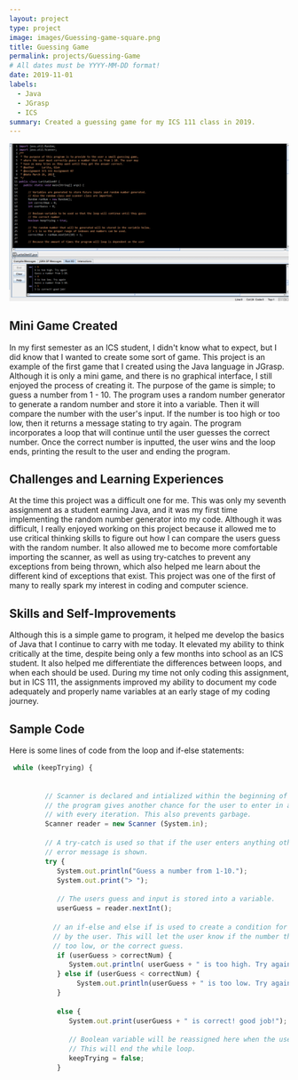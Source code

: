 ```yaml
---
layout: project
type: project
image: images/Guessing-game-square.png
title: Guessing Game
permalink: projects/Guessing-Game
# All dates must be YYYY-MM-DD format!
date: 2019-11-01
labels:
  - Java
  - JGrasp
  - ICS
summary: Created a guessing game for my ICS 111 class in 2019.
---
```


<img class="ui image" src="/images/Guessing-game.png">

## Mini Game Created

In my first semester as an ICS student, I didn't know what to expect, but I did know that I wanted to create some sort of game. This project is an example of the first game that I created using the Java language in JGrasp. Although it is only a mini game, and there is no graphical interface, I still enjoyed the process of creating it. The purpose of the game is simple; to guess a number from 1 - 10. The program uses a random number generator to generate a random number and store it into a variable. Then it will compare the number with the user's input. If the number is too high or too low, then it returns a message stating to try again. The program incorporates a loop that will continue until the user guesses the correct number. Once the correct number is inputted, the user wins and the loop ends, printing the result to the user and ending the program.

## Challenges and Learning Experiences

At the time this project was a difficult one for me. This was only my seventh assignment as a student earning Java, and it was my first time implementing the random number generator into my code. Although it was difficult, I really enjoyed working on this project because it allowed me to use critical thinking skills to figure out how I can compare the users guess with the random number. It also allowed me to become more comfortable importing the scanner, as well as using try-catches to prevent any exceptions from being thrown, which also helped me learn about the different kind of exceptions that exist. This project was one of the first of many to really spark my interest in coding and computer science. 

## Skills and Self-Improvements

Although this is a simple game to program, it helped me develop the basics of Java that I continue to carry with me today. It elevated my ability to think critically at the time, despite being only a few months into school as an ICS student. It also helped me differentiate the differences between loops, and when each should be used. During my time not only coding this assignment, but in ICS 111, the assignments improved my ability to document my code adequately and properly name variables at an early stage of my coding journey.

## Sample Code

Here is some lines of code from the loop and if-else statements:

```js
 while (keepTrying) {
         
         
         // Scanner is declared and intialized within the beginning of the loop so that
         // the program gives another chance for the user to enter in another guess 
         // with every iteration. This also prevents garbage.
         Scanner reader = new Scanner (System.in);
         
         // A try-catch is used so that if the user enters anything other than an integer an 
         // error message is shown.
         try {
            System.out.println("Guess a number from 1-10.");
            System.out.print("> ");
            
            // The users guess and input is stored into a variable.
            userGuess = reader.nextInt();
           
           // an if-else and else if is used to create a condition for the inputted number
           // by the user. This will let the user know if the number they guessed is too high,
           // too low, or the correct guess.
            if (userGuess > correctNum) {
               System.out.println( userGuess + " is too high. Try again");
            } else if (userGuess < correctNum) {
                 System.out.println(userGuess + " is too low. Try again");    
            }
            
            else {
               System.out.print(userGuess + " is correct! good job!"); 
               
               // Boolean variable will be reassigned here when the user gets the correct answer. 
               // This will end the while loop.
               keepTrying = false;
            }
```

